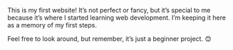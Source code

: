 This is my first website! It’s not perfect or fancy, but it’s special to me because it’s where I started learning web development. I’m keeping it here as a memory of my first steps.

Feel free to look around, but remember, it’s just a beginner project. 😊
